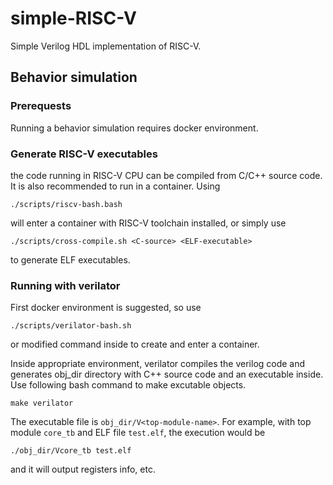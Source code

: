 # simple-RISC-V
Simple Verilog HDL implementation of RISC-V.

## Behavior simulation

### Prerequests

Running a behavior simulation requires docker environment.

### Generate RISC-V executables

the code running in RISC-V CPU can be compiled from C/C++ source code. It is also recommended to run in a container. Using
```
./scripts/riscv-bash.bash
```
will enter a container with RISC-V toolchain installed, or simply use
```
./scripts/cross-compile.sh <C-source> <ELF-executable>
```
to generate ELF executables.

### Running with verilator

First docker environment is suggested, so use
```
./scripts/verilator-bash.sh
```
or modified command inside to create and enter a container.

Inside appropriate environment, verilator compiles the verilog code and generates obj_dir directory with C++ source code and an executable inside.
Use following bash command to make excutable objects.
```
make verilator
```
The executable file is ```obj_dir/V<top-module-name>```. For example, with top module ```core_tb``` and ELF file ```test.elf```, the execution would be
```
./obj_dir/Vcore_tb test.elf
```
and it will output registers info, etc.

